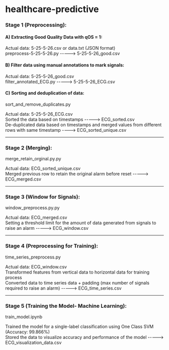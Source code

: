 # healthcare-predictive

### Stage 1 (Preprocessing):

#### A) Extracting Good Quality Data with qOS = 1:
Actual data: 5-25-5-26.csv or data.txt (JSON format) <br />
preprocess-5-25-5-26.py -----> 5-25-5-26_good.csv

#### B) Filter data using manual annotations to mark signals:
Actual data: 5-25-5-26_good.csv <br />
filter_annotated_ECG.py -----> 5-25-5-26_ECG.csv

#### C) Sorting and deduplication of data:
sort_and_remove_duplicates.py

Actual data: 5-25-5-26_ECG.csv <br />
Sorted the data based on timestamps -----> ECG_sorted.csv <br />
De-duplicated data based on timestamps and merged values from different rows with same timestamp ----> ECG_sorted_unique.csv

---------------------------------------------------------

### Stage 2 (Merging):
merge_retain_orginal.py.py

Actual data: ECG_sorted_unique.csv <br />
Merged previous row to retain the original alarm before reset -----> ECG_merged.csv

---------------------------------------------------------

### Stage 3 (Window for Signals):
window_preprocess.py.py

Actual data: ECG_merged.csv <br />
Setting a threshold limit for the amount of data generated from signals to raise an alarm -----> ECG_window.csv

---------------------------------------------------------

### Stage 4 (Preprocessing for Training):
time_series_preprocess.py

Actual data: ECG_window.csv <br />
Transformed features from vertical data to horizontal data for training process <br />
Converted data to time series data + padding (max number of signals required to raise an alarm) -----> ECG_time_series.csv

---------------------------------------------------------

### Stage 5 (Training the Model- Machine Learning):
train_model.ipynb

Trained the model for a single-label classification using One Class SVM (Accuracy: 99.866%) <br/>
Stored the data to visualize accuracy and performance of the model -----> ECG_visualization_data.csv
